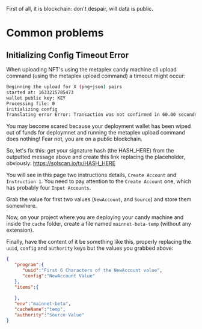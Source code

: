 First of all, it is blockchain: don't despair, will data is public.

# Common problems

## Initializing Config Timeout Error

When uploading NFT's using the metaplex candy machine cli upload command (using the metaplex upload command) a timeout might occur:

```bash
Beginning the upload for X (png+json) pairs
started at: 1633215785473
wallet public key: KEY
Processing file: 0
initializing config
Translating error Error: Transaction was not confirmed in 60.00 seconds. It is unknown if it succeeded or failed. Check signature HASH_HERE using the Solana Explorer or CLI tools.
```

You may become scared because your deployment wallet has been wiped out of funds for deploymnet and running the metaplex upload command does nothing! Fear not, you are on a public blockchain. 

So, let's fix this: get your signature hash (the HASH_HERE) from the outputted message above and create this link replacing the placeholder, obviously: https://solscan.io/tx/HASH_HERE

You will see in this page two instructions details, `Create Account` and `Instruction 1`. You need to pay attention to the `Create Account` one, which has probably four `Input Accounts`. 

Grab the value for first two values (`NewAccount`, and `Source`) and store them somewhere. 


Now, on your project where you are deploying your candy machine and inside the `cache` folder, create a file named `mainnet-beta-temp` (without any extension). 

Finally, have the content of it be something like this, properly replacing the `uuid`, `config` and `authority` keys but the values you grabbed above:

```json
{
   "program":{
      "uuid":"First 6 Characters of the NewAccount value",
      "config":"NewAccount Value"
   },
   "items":{
      
   },
   "env":"mainnet-beta",
   "cacheName":"temp",
   "authority":"Source Value"
}

```